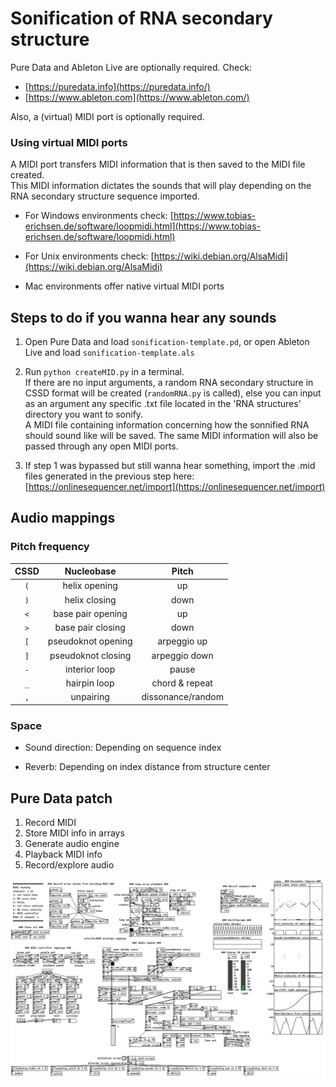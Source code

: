 # Sonification of RNA secondary structure

Pure Data and Ableton Live are optionally required. Check:
- [https://puredata.info](https://puredata.info/)
- [https://www.ableton.com](https://www.ableton.com/)

Also, a (virtual) MIDI port is optionally required.

### Using virtual MIDI ports

A MIDI port transfers MIDI information that is then saved to the MIDI file created.
<br/> 
This MIDI information dictates the sounds that will play depending on the RNA secondary structure sequence imported.

- For Windows environments check:
[https://www.tobias-erichsen.de/software/loopmidi.html](https://www.tobias-erichsen.de/software/loopmidi.html)

- For Unix environments check:
[https://wiki.debian.org/AlsaMidi](https://wiki.debian.org/AlsaMidi)

- Mac environments offer native virtual MIDI ports


## Steps to do if you wanna hear any sounds

1. Open Pure Data and load `sonification-template.pd`, or open Ableton Live and load `sonification-template.als`

2. Run `python createMID.py` in a terminal.
   <br/>
   If there are no input arguments, a random  RNA secondary structure in CSSD format will be created (`randomRNA.py` is called), else you can input as an argument any specific .txt file located in the 'RNA structures' directory you want to sonify.
   <br/>
   A MIDI file containing information concerning how the sonnified RNA should sound like will be saved. The same MIDI information will also be passed through any open MIDI ports.


3. If step 1 was bypassed but still wanna hear something, import the .mid files generated in the previous step here: [https://onlinesequencer.net/import](https://onlinesequencer.net/import) 
   
## Audio mappings

### Pitch frequency

| CSSD        | Nucleobase         | Pitch            |
|:-----------:|:------------------:|:----------------:|
| `(`         | helix opening      | up               |
| `)`         | helix closing      | down             |
| `<`         | base pair opening  | up               |
| `>`         | base pair closing  | down             |
| `[`         | pseudoknot opening | arpeggio up      |
| `]`         | pseudoknot closing | arpeggio down    |
| `-`         | interior loop      | pause            |
| `_`         | hairpin loop       | chord & repeat   |
| `,`         | unpairing          | dissonance/random|

### Space

- Sound direction: Depending on sequence index
  
- Reverb: Depending on index distance from structure center

## Pure Data patch

1. Record MIDI
2. Store MIDI info in arrays
3. Generate audio engine
4. Playback MIDI info
5. Record/explore audio

<img align = 'center' src = 'images/pdPatch.png'>